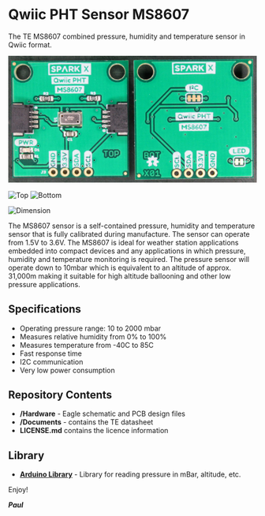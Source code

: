 # Qwiic PHT Sensor MS8607

The TE MS8607 combined pressure, humidity and temperature sensor in Qwiic format.

![PCB](https://github.com/PaulZC/Qwiic_PHT_MS8607/blob/master/img/PCB.JPG)

![Top](https://github.com/PaulZC/Qwiic_PHT_MS8607/blob/master/img/Top.png)
![Bottom](https://github.com/PaulZC/Qwiic_PHT_MS8607/blob/master/img/Bottom.png)

![Dimension](https://github.com/PaulZC/Qwiic_PHT_MS8607/blob/master/img/Dimension.png)

The MS8607 sensor is a self-contained pressure, humidity and temperature sensor that is fully calibrated during manufacture.
The sensor can operate from 1.5V to 3.6V. The MS8607 is ideal for weather station applications embedded into compact devices and
any applications in which pressure, humidity and temperature monitoring is required. The pressure sensor will operate down to
10mbar which is equivalent to an altitude of approx. 31,000m making it suitable for high altitude ballooning and other low pressure
applications.

## Specifications

- Operating pressure range: 10 to 2000 mbar
- Measures relative humidity from 0% to 100%
- Measures temperature from -40C to 85C
- Fast response time
- I2C communication
- Very low power consumption

## Repository Contents
- **/Hardware** - Eagle schematic and PCB design files
- **/Documents** - contains the TE datasheet
- **LICENSE.md** contains the licence information

## Library

- **[Arduino Library](https://github.com/PaulZC/Qwiic_PHT_MS8607_Library)** - Library for reading pressure in mBar, altitude, etc.

Enjoy!

**_Paul_**



